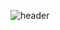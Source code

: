 ![header](https://capsule-render.vercel.app/api?type=waving&color=gradient&idx=2&height=300&section=header&text=reployed&animation=fadeIn&fontSize=100)
